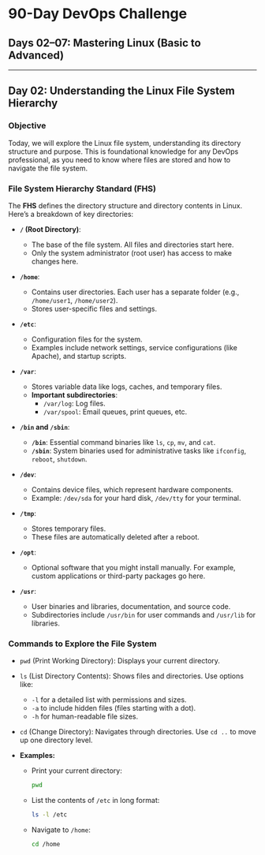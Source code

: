 # **90-Day DevOps Challenge**

## **Days 02–07: Mastering Linux (Basic to Advanced)**

---

## **Day 02: Understanding the Linux File System Hierarchy**

### **Objective**
Today, we will explore the Linux file system, understanding its directory structure and purpose. This is foundational knowledge for any DevOps professional, as you need to know where files are stored and how to navigate the file system.

### **File System Hierarchy Standard (FHS)**
The **FHS** defines the directory structure and directory contents in Linux. Here’s a breakdown of key directories:

- **`/` (Root Directory)**:  
  - The base of the file system. All files and directories start here.
  - Only the system administrator (root user) has access to make changes here.

- **`/home`**:  
  - Contains user directories. Each user has a separate folder (e.g., `/home/user1`, `/home/user2`).
  - Stores user-specific files and settings.

- **`/etc`**:  
  - Configuration files for the system.
  - Examples include network settings, service configurations (like Apache), and startup scripts.

- **`/var`**:  
  - Stores variable data like logs, caches, and temporary files.
  - **Important subdirectories**:
    - `/var/log`: Log files.
    - `/var/spool`: Email queues, print queues, etc.

- **`/bin` and `/sbin`**:  
  - **`/bin`**: Essential command binaries like `ls`, `cp`, `mv`, and `cat`.
  - **`/sbin`**: System binaries used for administrative tasks like `ifconfig`, `reboot`, `shutdown`.

- **`/dev`**:  
  - Contains device files, which represent hardware components.
  - Example: `/dev/sda` for your hard disk, `/dev/tty` for your terminal.

- **`/tmp`**:  
  - Stores temporary files.
  - These files are automatically deleted after a reboot.

- **`/opt`**:  
  - Optional software that you might install manually. For example, custom applications or third-party packages go here.

- **`/usr`**:  
  - User binaries and libraries, documentation, and source code.
  - Subdirectories include `/usr/bin` for user commands and `/usr/lib` for libraries.

### **Commands to Explore the File System**
- `pwd` (Print Working Directory): Displays your current directory.
- `ls` (List Directory Contents): Shows files and directories. Use options like:
  - `-l` for a detailed list with permissions and sizes.
  - `-a` to include hidden files (files starting with a dot).
  - `-h` for human-readable file sizes.

- `cd` (Change Directory): Navigates through directories. Use `cd ..` to move up one directory level.

- **Examples:**
  - Print your current directory:
    ```bash
    pwd
    ```
  - List the contents of `/etc` in long format:
    ```bash
    ls -l /etc
    ```
  - Navigate to `/home`:
    ```bash
    cd /home
    ```

